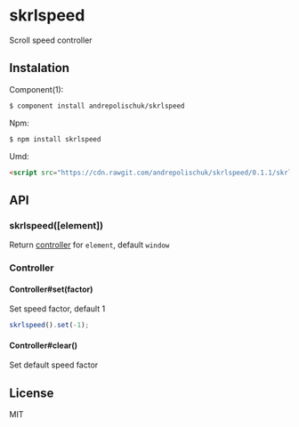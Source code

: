 # skrlspeed

  Scroll speed controller

## Instalation

  Component(1):

```sh
$ component install andrepolischuk/skrlspeed
```

  Npm:

```sh
$ npm install skrlspeed
```

  Umd:

```html
<script src="https://cdn.rawgit.com/andrepolischuk/skrlspeed/0.1.1/skrlspeed.js"></script>
```

## API

### skrlspeed([element])

  Return [controller](#controller) for `element`, default `window`

### Controller

#### Controller#set(factor)

  Set speed factor, default 1

```js
skrlspeed().set(-1);
```

#### Controller#clear()

  Set default speed factor

## License

  MIT
